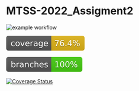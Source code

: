 # MTSS-2022_Assigment2

![example workflow](https://github.com/avolpe1998/MTSS-2022_Assigment2/actions/workflows/build.yml/badge.svg)

![Coverage](.github/badges/jacoco.svg)

![Branches](.github/badges/branches.svg)

[![Coverage Status](https://coveralls.io/repos/github/avolpe1998/MTSS-2022_Assigment2/badge.svg)](https://coveralls.io/github/avolpe1998/MTSS-2022_Assigment2)
